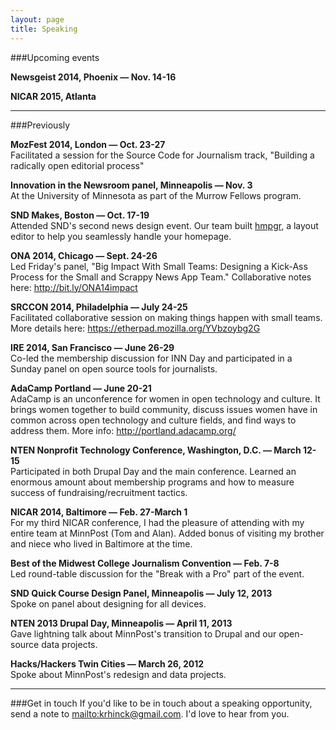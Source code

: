 ```yaml
---
layout: page
title: Speaking
---
```


###Upcoming events


**Newsgeist 2014, Phoenix — Nov. 14-16**  
    
**NICAR 2015, Atlanta**  
  
---

###Previously

**MozFest 2014, London — Oct. 23-27**  
Facilitated a session for the Source Code for Journalism track, "Building a radically open editorial process"

**Innovation in the Newsroom panel, Minneapolis — Nov. 3**  
At the University of Minnesota as part of the Murrow Fellows program.

**SND Makes, Boston — Oct. 17-19**  
Attended SND's second news design event. Our team built [hmpgr](https://github.com/Upstatement/snd_layout_editor), a layout editor to help you seamlessly handle your homepage.

**ONA 2014, Chicago — Sept. 24-26**  
Led Friday's panel, "Big Impact With Small Teams: Designing a Kick-Ass Process for the Small and Scrappy News App Team." Collaborative notes here: <http://bit.ly/ONA14impact>
  
**SRCCON 2014, Philadelphia — July 24-25**  
Facilitated collaborative session on making things happen with small teams. More details here: <https://etherpad.mozilla.org/YVbzoybg2G>

**IRE 2014, San Francisco — June 26-29**  
Co-led the membership discussion for INN Day and participated in a Sunday panel on open source tools for journalists.

**AdaCamp Portland — June 20-21**  
AdaCamp is an unconference for women in open technology and culture. It brings women together to build community, discuss issues women have in common across open technology and culture fields, and find ways to address them. More info: <http://portland.adacamp.org/>

**NTEN Nonprofit Technology Conference, Washington, D.C. — March 12-15**  
Participated in both Drupal Day and the main conference. Learned an enormous amount about membership programs and how to measure success of fundraising/recruitment tactics.

**NICAR 2014, Baltimore — Feb. 27-March 1**  
For my third NICAR conference, I had the pleasure of attending with my entire team at MinnPost (Tom and Alan). Added bonus of visiting my brother and niece who lived in Baltimore at the time.

**Best of the Midwest College Journalism Convention — Feb. 7-8**  
Led round-table discussion for the "Break with a Pro" part of the event.

**SND Quick Course Design Panel, Minneapolis — July 12, 2013**  
Spoke on panel about designing for all devices.

**NTEN 2013 Drupal Day, Minneapolis — April 11, 2013**  
Gave lightning talk about MinnPost's transition to Drupal and our open-source data projects.

**Hacks/Hackers Twin Cities — March 26, 2012**  
Spoke about MinnPost's redesign and data projects.  
  

---
  
###Get in touch
If you'd like to be in touch about a speaking opportunity, send a note to <mailto:krhinck@gmail.com>. I'd love to hear from you.